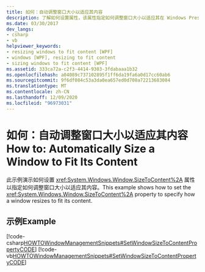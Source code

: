 ```yaml
---
title: 如何：自动调整窗口大小以适应其内容
description: 了解如何设置属性，该属性指定如何调整窗口大小以适应其在 Windows Presentation Foundation (WPF) 的内容。
ms.date: 03/30/2017
dev_langs:
- csharp
- vb
helpviewer_keywords:
- resizing windows to fit content [WPF]
- windows [WPF], resizing to fit content
- sizing windows to fit content [WPF]
ms.assetid: 333ca72a-c2f3-4414-9303-3fdabaaa1b32
ms.openlocfilehash: a04089c737102895f1ff6da19fa6a0d17cc60ab6
ms.sourcegitcommit: 9f6df084c53a3da0ea657ed0d708a72213683084
ms.translationtype: MT
ms.contentlocale: zh-CN
ms.lasthandoff: 12/09/2020
ms.locfileid: "96973031"
---
```

# <a name="how-to-automatically-size-a-window-to-fit-its-content"></a><span data-ttu-id="b890d-103">如何：自动调整窗口大小以适应其内容</span><span class="sxs-lookup"><span data-stu-id="b890d-103">How to: Automatically Size a Window to Fit Its Content</span></span>
<span data-ttu-id="b890d-104">此示例演示如何设置 <xref:System.Windows.Window.SizeToContent%2A> 属性以指定如何调整窗口大小以适应其内容。</span><span class="sxs-lookup"><span data-stu-id="b890d-104">This example shows how to set the <xref:System.Windows.Window.SizeToContent%2A> property to specify how a window resizes to fit its content.</span></span>  
  
## <a name="example"></a><span data-ttu-id="b890d-105">示例</span><span class="sxs-lookup"><span data-stu-id="b890d-105">Example</span></span>  
 [!code-csharp[HOWTOWindowManagementSnippets#SetWindowSizeToContentPropertyCODE](~/samples/snippets/csharp/VS_Snippets_Wpf/HOWTOWindowManagementSnippets/CSharp/MainWindow.xaml.cs#setwindowsizetocontentpropertycode)]
 [!code-vb[HOWTOWindowManagementSnippets#SetWindowSizeToContentPropertyCODE](~/samples/snippets/visualbasic/VS_Snippets_Wpf/HOWTOWindowManagementSnippets/visualbasic/mainwindow.xaml.vb#setwindowsizetocontentpropertycode)]
